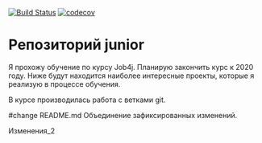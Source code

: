 [![Build Status](https://travis-ci.org/Istern22/junior.svg?branch=master)](https://travis-ci.org/Istern22/junior)
[![codecov](https://codecov.io/gh/Istern22/junior/branch/master/graph/badge.svg)](https://codecov.io/gh/Istern22/junior)

# Репозиторий junior

Я прохожу обучение по курсу Job4j. Планирую закончить курс к 2020 году.
Ниже будут находится наиболее интересные проекты, которые я реализую в процессе обучения.

В курсе производилась работа с ветками git.

#change README.md
Объединение зафиксированных изменений.

Изменения_2